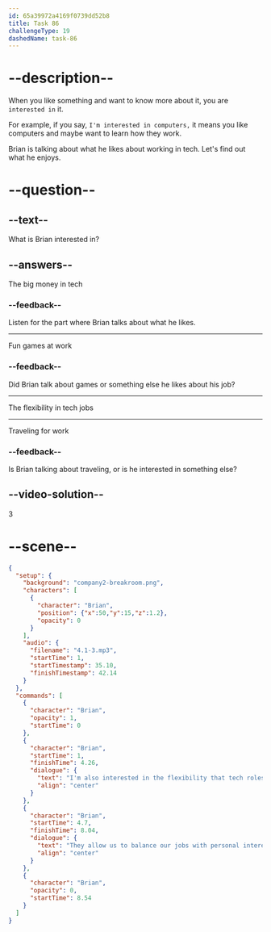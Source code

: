 ```yaml
---
id: 65a39972a4169f0739dd52b8
title: Task 86
challengeType: 19
dashedName: task-86
---
```


<!-- (Audio) Brian: I'm also interested in the flexibility that tech roles offer. They allow us to balance our jobs with personal interests and hobbies. -->

# --description--

When you like something and want to know more about it, you are `interested in` it. 

For example, if you say, `I'm interested in computers,` it means you like computers and maybe want to learn how they work.

Brian is talking about what he likes about working in tech. Let's find out what he enjoys.

# --question--

## --text--

What is Brian interested in?

## --answers--

The big money in tech

### --feedback--

Listen for the part where Brian talks about what he likes.

---

Fun games at work

### --feedback--

Did Brian talk about games or something else he likes about his job?

---

The flexibility in tech jobs

---

Traveling for work

### --feedback--

Is Brian talking about traveling, or is he interested in something else?

## --video-solution--

3

# --scene--

```json
{
  "setup": {
    "background": "company2-breakroom.png",
    "characters": [
      {
        "character": "Brian",
        "position": {"x":50,"y":15,"z":1.2},
        "opacity": 0
      }
    ],
    "audio": {
      "filename": "4.1-3.mp3",
      "startTime": 1,
      "startTimestamp": 35.10,
      "finishTimestamp": 42.14
    }
  },
  "commands": [
    {
      "character": "Brian",
      "opacity": 1,
      "startTime": 0
    },
    {
      "character": "Brian",
      "startTime": 1,
      "finishTime": 4.26,
      "dialogue": {
        "text": "I'm also interested in the flexibility that tech roles offer.",
        "align": "center"
      }
    },
    {
      "character": "Brian",
      "startTime": 4.7,
      "finishTime": 8.04,
      "dialogue": {
        "text": "They allow us to balance our jobs with personal interests and hobbies.",
        "align": "center"
      }
    },
    {
      "character": "Brian",
      "opacity": 0,
      "startTime": 8.54
    }
  ]
}
```
